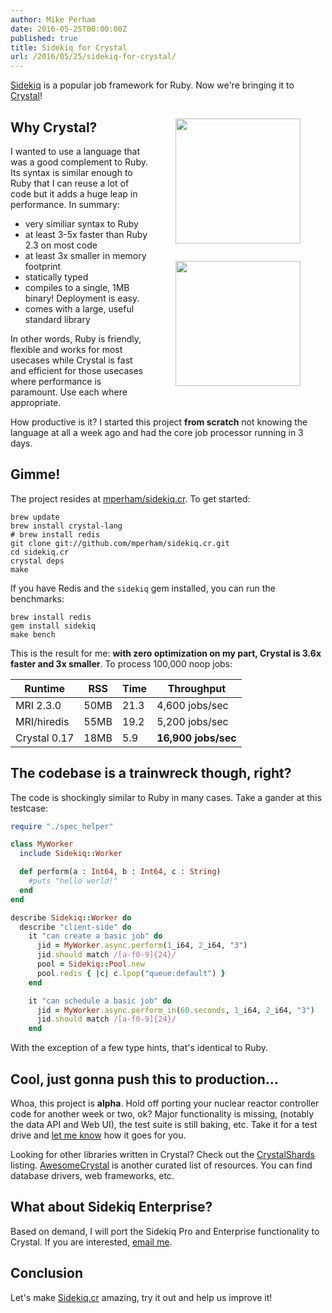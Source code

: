 ```yaml
---
author: Mike Perham
date: 2016-05-25T00:00:00Z
published: true
title: Sidekiq for Crystal
url: /2016/05/25/sidekiq-for-crystal/
---
```


[Sidekiq](http://sidekiq.org) is a popular job framework for Ruby.  Now we're bringing it to <a href="http://crystal-lang.org">Crystal</a>!

<figure style="float: right;">
  <a href="http://crystal-lang.org"><img style="border: solid white 0px;" src="http://crystal-lang.org/images/icon.png" width="200px" /></a>
</figure>
<figure style="float: right;">
  <a href="http://sidekiq.org"><img style="border: solid white 0px;" src="http://sidekiq.org/assets/kicker.svg" width="200px" /></a>
</figure>


## Why Crystal?

I wanted to use a language that was a good complement to Ruby.  Its
syntax is similar enough to Ruby that I can reuse a lot of code but it
adds a huge leap in performance.  In summary:

* very similiar syntax to Ruby
* at least 3-5x faster than Ruby 2.3 on most code
* at least 3x smaller in memory footprint
* statically typed
* compiles to a single, 1MB binary! Deployment is easy.
* comes with a large, useful standard library

In other words, Ruby is friendly, flexible and works for most usecases while Crystal is fast and
efficient for those usecases where performance is paramount.  Use each where appropriate.

How productive is it?  I started this project **from scratch** not knowing
the language at all a week ago and had the core job processor running in 3 days.

## Gimme!

The project resides at [mperham/sidekiq.cr](https://github.com/mperham/sidekiq.cr).  To get
started:

```
brew update
brew install crystal-lang
# brew install redis
git clone git://github.com/mperham/sidekiq.cr.git
cd sidekiq.cr
crystal deps
make
```

If you have Redis and the `sidekiq` gem installed, you can run the benchmarks:

```
brew install redis
gem install sidekiq
make bench
```

This is the result for me: **with zero optimization on my part, Crystal is 3.6x faster and 3x smaller**.
To process 100,000 noop jobs:

Runtime | RSS | Time | Throughput
--------|-----|------|-------------
MRI 2.3.0 | 50MB | 21.3 | 4,600 jobs/sec
MRI/hiredis | 55MB | 19.2 | 5,200 jobs/sec
Crystal 0.17 | 18MB | 5.9 | **16,900 jobs/sec**

## The codebase is a trainwreck though, right?

The code is shockingly similar to Ruby in many cases.  Take a gander at this testcase:

```ruby
require "./spec_helper"

class MyWorker
  include Sidekiq::Worker

  def perform(a : Int64, b : Int64, c : String)
    #puts "hello world!"
  end
end

describe Sidekiq::Worker do
  describe "client-side" do
    it "can create a basic job" do
      jid = MyWorker.async.perform(1_i64, 2_i64, "3")
      jid.should match /[a-f0-9]{24}/
      pool = Sidekiq::Pool.new
      pool.redis { |c| c.lpop("queue:default") }
    end

    it "can schedule a basic job" do
      jid = MyWorker.async.perform_in(60.seconds, 1_i64, 2_i64, "3")
      jid.should match /[a-f0-9]{24}/
    end
```

With the exception of a few type hints, that's identical to Ruby.


## Cool, just gonna push this to production...

Whoa, this project is **alpha**.  Hold off porting your nuclear reactor controller code
for another week or two, ok?  Major functionality is missing,
(notably the data API and Web UI), the test suite is still baking, etc.  Take it for a test drive and [let me
know](https://github.com/mperham/sidekiq.cr/issues) how it goes for you.

Looking for other libraries written in Crystal?  Check out the
[CrystalShards](http://crystalshards.xyz/?sort=stars&filter=)
listing.
[AwesomeCrystal](https://github.com/veelenga/awesome-crystal#awesome-crystal--)
is another curated list of resources.
You can find database drivers, web frameworks, etc.


## What about Sidekiq Enterprise?

Based on demand, I will port the Sidekiq Pro and Enterprise functionality to
Crystal.  If you are interested, [email me](mailto:mike@contribsys.com).

## Conclusion

Let's make [Sidekiq.cr](https://github.com/mperham/sidekiq.cr) amazing, try it out and help us improve it!

